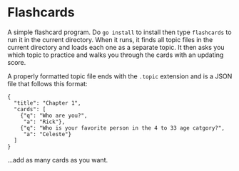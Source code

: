 Flashcards
==========

A simple flashcard program. Do `go install` to install then type
`flashcards` to run it in the current directory. When it runs, it
finds all topic files in the current directory and loads each one
as a separate topic. It then asks you which topic to practice and
walks you through the cards with an updating score.

A properly formatted topic file ends with the `.topic` extension
and is a JSON file that follows this format:

```
{
  "title": "Chapter 1",
  "cards": [
    {"q": "Who are you?",
     "a": "Rick"},
    {"q": "Who is your favorite person in the 4 to 33 age catgory?",
     "a": "Celeste"}
  ]
}
```

...add as many cards as you want.
